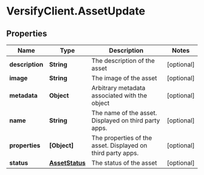 # VersifyClient.AssetUpdate

## Properties

Name | Type | Description | Notes
------------ | ------------- | ------------- | -------------
**description** | **String** | The description of the asset | [optional] 
**image** | **String** | The image of the asset | [optional] 
**metadata** | **Object** | Arbitrary metadata associated with the object | [optional] 
**name** | **String** | The name of the asset. Displayed on third party apps. | [optional] 
**properties** | **[Object]** | The properties of the asset. Displayed on third party apps. | [optional] 
**status** | [**AssetStatus**](AssetStatus.md) | The status of the asset | [optional] 


